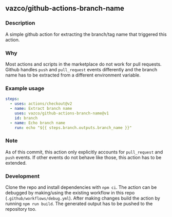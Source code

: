 ## vazco/github-actions-branch-name

### Description
A simple github action for extracting the branch/tag name that triggered this action.

### Why
Most actions and scripts in the marketplace do not work for pull requests. 
Github handles `push` and `pull_request` events differently and the branch name
has to be extracted from a different environment variable.

### Example usage
```yaml
steps:
  - uses: actions/checkout@v2
  - name: Extract branch name
    uses: vazco/github-actions-branch-name@v1
    id: branch
  - name: Echo branch name
    run: echo "${{ steps.branch.outputs.branch_name }}"
```

### Note
As of this commit, this action only explicitly accounts for `pull_request` and `push` events.
If other events do not behave like those, this action has to be extended.

### Development
Clone the repo and install dependencies with `npm ci`.
The action can be debugged by making/using the existing workflow in this repo (`.github/workflows/debug.yml`).
After making changes build the action by running `npm run build`.
The generated output has to be pushed to the repository too.
